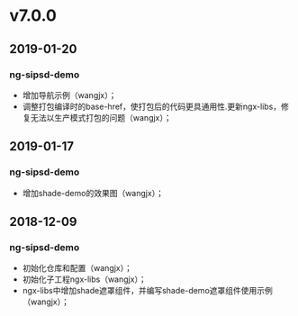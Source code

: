 # v7.0.0
## 2019-01-20
### ng-sipsd-demo
- 增加导航示例（wangjx）；
- 调整打包编译时的base-href，使打包后的代码更具通用性.更新ngx-libs，修复无法以生产模式打包的问题（wangjx）；

## 2019-01-17
### ng-sipsd-demo
- 增加shade-demo的效果图（wangjx）；

## 2018-12-09
### ng-sipsd-demo
- 初始化仓库和配置（wangjx）；
- 初始化子工程ngx-libs（wangjx）；
- ngx-libs中增加shade遮罩组件，并编写shade-demo遮罩组件使用示例（wangjx）；